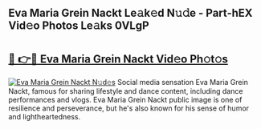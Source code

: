 ## Eva Maria Grein Nackt Le𝚊k𝚎d N𝚞𝚍e - Part-hEX Vid𝚎o Photos Le𝚊ks 0VLgP

# <h2><a href="http://fb8wzb.evod.top/?m=Eva+Maria+Grein+Nackt">🔗 👉🔴 Eva Maria Grein Nackt Vid𝚎o Ph𝚘t𝚘s</a></h2>

[![Eva Maria Grein Nackt N𝚞d𝚎s](https://i.imgur.com/8V9OHl7.gif)](http://fb8wzb.evod.top/?m=Eva+Maria+Grein+Nackt)
Social media sensation Eva Maria Grein Nackt, famous for sharing lifestyle and dance content, including dance performances and vlogs. Eva Maria Grein Nackt public image is one of resilience and perseverance, but he's also known for his sense of humor and lightheartedness. 
